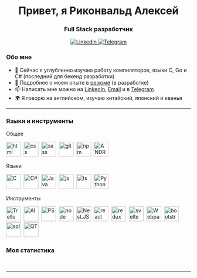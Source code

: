 <div id="name" align="center">
    <h1>Привет, я Риконвальд Алексей</h1>
    <h3>Full Stack разработчик</h3>
</div>

<div id="socials" align="center">
    <a href="https://www.linkedin.com/in/%D0%B0%D0%BB%D0%B5%D0%BA%D1%81%D0%B5%D0%B9-%D1%80%D0%B8%D0%BA%D0%BE%D0%BD%D0%B2%D0%B0%D0%BB%D1%8C%D0%B4-06b4ba208/?lipi=urn%3Ali%3Apage%3Ad_flagship3_people%3BkZhpJhQ3R0S26kzsAnLS7w%3D%3D">
    <img src="https://img.shields.io/badge/LinkedIn-blue?style=for-the-badge&logo=linkedin&logoColor=white" alt="LinkedIn"/>
  </a>
  <!-- <a href="twitter-url">
    <img src="https://img.shields.io/badge/Twitter-blue?style=for-the-badge&logo=twitter&logoColor=white" alt="Twitter"/>
  </a> -->
  <a href="https://t.me/Rickonvald">
    <img src="https://img.shields.io/badge/Telegram-blue?style=for-the-badge&logo=telegram&logoColor=white" alt="Telegram"/>
  </a>
</div>

### Обо мне
- 🌱 Сейчас я углубленно изучаю работу компиляторов, языки C, Go и C# (последний для бекенд разработки)
- 📄 Подробнее о моем опыте в [резюме](cv-link) (в разработке)
- 📫 Написать мне можно на [LinkedIn](https://www.linkedin.com/in/%D0%B0%D0%BB%D0%B5%D0%BA%D1%81%D0%B5%D0%B9-%D1%80%D0%B8%D0%BA%D0%BE%D0%BD%D0%B2%D0%B0%D0%BB%D1%8C%D0%B4-06b4ba208/?lipi=urn%3Ali%3Apage%3Ad_flagship3_people%3BkZhpJhQ3R0S26kzsAnLS7w%3D%3D), [Email](mailto:rickonvald@gmail.com) и в [Telegram](https://t.me/Rickonvald)
- 🌍 Я говорю на английском, изучаю китайский, японский и квенья

---

### Языки и инструменты

Общее

<img src="https://cdn.jsdelivr.net/gh/devicons/devicon/icons/html5/html5-original.svg" title="html" width="40" height="40"/>&nbsp;
<img src="https://cdn.jsdelivr.net/gh/devicons/devicon/icons/css3/css3-original.svg" title="css" width="40" height="40"/>&nbsp;
<img src="https://cdn.jsdelivr.net/gh/devicons/devicon/icons/sass/sass-original.svg" title="sass" width="40" height="40"/>&nbsp;
<img src="https://cdn.jsdelivr.net/gh/devicons/devicon/icons/git/git-plain.svg" title="git" width="40" height="40"/>&nbsp;
<img src="https://cdn.jsdelivr.net/gh/devicons/devicon/icons/npm/npm-original-wordmark.svg" title="npm" width="40" height="40"/>&nbsp;
<img src="https://cdn.jsdelivr.net/gh/devicons/devicon/icons/android/android-plain.svg" title="ANDROID" width="40" height="40"/>&nbsp;

Языки

<img src="https://cdn.jsdelivr.net/gh/devicons/devicon/icons/c/c-plain.svg" title="С" width="40" height="40"/>&nbsp;
<img src="https://cdn.jsdelivr.net/gh/devicons/devicon/icons/csharp/csharp-plain.svg" title="С#" width="40" height="40"/>&nbsp;
<img src="https://cdn.jsdelivr.net/gh/devicons/devicon/icons/java/java-original.svg" title="Java" width="40" height="40"/>&nbsp;
<img src="https://cdn.jsdelivr.net/gh/devicons/devicon/icons/javascript/javascript-original.svg" title="js" width="40" height="40"/>&nbsp;
<img src="https://cdn.jsdelivr.net/gh/devicons/devicon/icons/typescript/typescript-original.svg" title="ts" width="40" height="40"/>&nbsp;
<img src="https://cdn.jsdelivr.net/gh/devicons/devicon/icons/python/python-original.svg" title="Python" width="40" height="40"/>&nbsp;

Инструменты
<div display='flex'>
  <img src="https://cdn.jsdelivr.net/gh/devicons/devicon/icons/trello/trello-plain.svg" title="Trello" width="40" height="40"/>&nbsp;
  <img src="https://cdn.jsdelivr.net/gh/devicons/devicon/icons/illustrator/illustrator-plain.svg" title="AI" width="40" height="40"/>&nbsp;
  <img src="https://cdn.jsdelivr.net/gh/devicons/devicon/icons/photoshop/photoshop-plain.svg" title="PS" width="40" height="40"/>&nbsp;
  <img src="https://cdn.jsdelivr.net/gh/devicons/devicon/icons/nodejs/nodejs-original.svg" title="node" width="40" height="40"/>&nbsp;
  <img src="https://cdn.jsdelivr.net/gh/devicons/devicon/icons/nestjs/nestjs-plain.svg" title="Nest.JS" width="40" height="40"/>&nbsp;
  <img src="https://cdn.jsdelivr.net/gh/devicons/devicon/icons/react/react-original.svg" title="react" width="40" height="40"/>&nbsp;
  <img src="https://cdn.jsdelivr.net/gh/devicons/devicon/icons/redux/redux-original.svg" title="redux" width="40" height="40"/>&nbsp;
  <img src="https://cdn.jsdelivr.net/gh/devicons/devicon/icons/svelte/svelte-original.svg" title="svelte" width="40" height="40"/>&nbsp;
  <img src="https://cdn.jsdelivr.net/gh/devicons/devicon/icons/webpack/webpack-original.svg" title="Webpack" width="40" height="40"/>&nbsp;
  <img src="https://cdn.jsdelivr.net/gh/devicons/devicon/icons/bootstrap/bootstrap-plain.svg" title="bootstrap" width="40" height="40"/>&nbsp;
  <img src="https://cdn.jsdelivr.net/gh/devicons/devicon/icons/postgresql/postgresql-original.svg" title="sql" width="40" height="40"/>&nbsp;
  <img src="https://cdn.jsdelivr.net/gh/devicons/devicon/icons/qt/qt-original.svg" title="QT" width="40" height="40"/>&nbsp;
  <svg viewBox="0 0 128 128" title="Unity" width="40" height="40">
    <path d="M82.48 63.578l22.418-38.402 10.832 38.402-10.832 38.398zm-10.926 6.238l22.422 38.402-39.047-9.922-28.211-28.48zM93.969 18.93L71.555 57.34H26.719L54.93 28.855zm32 31.582L112.293.031 61.25 13.559l-7.555 13.18-15.336-.109L1 63.582l37.359 36.949h.004l15.324-.113 7.57 13.176 51.035 13.527 13.676-50.473-7.762-13.07zm0 0" fill="#fff"></path>
  </svg>&nbsp;
</div>

<!-- <img src="https://cdn.jsdelivr.net/gh/devicons/devicon/icons/angularjs/angularjs-original.svg" title="angular" width="40" height="40"/>&nbsp; -->
### Моя статистика

<div id="stat">
    <img src="https://github-profile-summary-cards.vercel.app/api/cards/profile-details?username=Rickovald&theme=github_dark" alt=""/>
    <img src="https://github-profile-summary-cards.vercel.app/api/cards/most-commit-language?username=Rickovald&theme=github_dark" alt=""/>
    <img src="https://github-profile-summary-cards.vercel.app/api/cards/stats?username=Rickovald&theme=github_dark" alt=""/>
    <img src="https://github-profile-summary-cards.vercel.app/api/cards/productive-time?username=Rickovald&theme=github_dark&utcOffset=3.00" alt=""/>
</div>

---